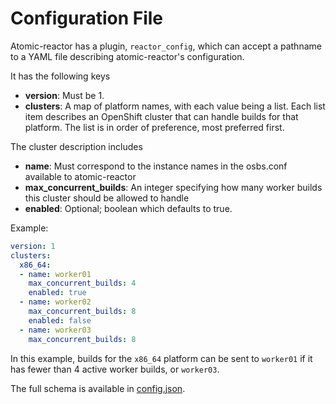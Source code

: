 # Configuration File

Atomic-reactor has a plugin, `reactor_config`, which can accept a pathname to a
YAML file describing atomic-reactor's configuration.

It has the following keys

- **version**: Must be 1.
- **clusters**: A map of platform names, with each value being a list. Each list
  item describes an OpenShift cluster that can handle builds for that platform.
  The list is in order of preference, most preferred first.

The cluster description includes

- **name**: Must correspond to the instance names in the osbs.conf available to
  atomic-reactor
- **max_concurrent_builds**: An integer specifying how many worker builds this
  cluster should be allowed to handle
- **enabled**: Optional; boolean which defaults to true.

Example:

```yaml
version: 1
clusters:
  x86_64:
  - name: worker01
    max_concurrent_builds: 4
    enabled: true
  - name: worker02
    max_concurrent_builds: 8
    enabled: false
  - name: worker03
    max_concurrent_builds: 8
```

In this example, builds for the `x86_64` platform can be sent to `worker01` if
it has fewer than 4 active worker builds, or `worker03`.

The full schema is available in [config.json][].

[config.json]: ../atomic_reactor/schemas/config.json
